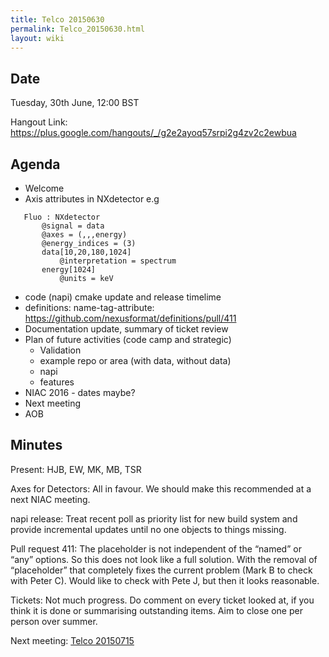 ```yaml
---
title: Telco 20150630
permalink: Telco_20150630.html
layout: wiki
---
```


Date
----

Tuesday, 30th June, 12:00 BST

Hangout Link:
<https://plus.google.com/hangouts/_/g2e2ayoq57srpi2g4zv2c2ewbua>

Agenda
------

-   Welcome
-   Axis attributes in NXdetector e.g

`   Fluo : NXdetector`  
`       @signal = data`  
`       @axes = (,,,energy)`  
`       @energy_indices = (3)`  
`       data[10,20,180,1024]`  
`           @interpretation = spectrum`  
`       energy[1024]`  
`           @units = keV`

-   code (napi) cmake update and release timelime
-   definitions: name-tag-attribute:
    <https://github.com/nexusformat/definitions/pull/411>
-   Documentation update, summary of ticket review
-   Plan of future activities (code camp and strategic)
    -   Validation
    -   example repo or area (with data, without data)
    -   napi
    -   features
-   NIAC 2016 - dates maybe?
-   Next meeting
-   AOB

Minutes
-------

Present: HJB, EW, MK, MB, TSR

Axes for Detectors: All in favour. We should make this recommended at a
next NIAC meeting.

napi release: Treat recent poll as priority list for new build system
and provide incremental updates until no one objects to things missing.

Pull request 411: The placeholder is not independent of the “named” or
“any” options. So this does not look like a full solution. With the
removal of “placeholder” that completely fixes the current problem (Mark
B to check with Peter C). Would like to check with Pete J, but then it
looks reasonable.

Tickets: Not much progress. Do comment on every ticket looked at, if you
think it is done or summarising outstanding items. Aim to close one per
person over summer.

Next meeting: [Telco 20150715](Telco_20150715.html "wikilink")
